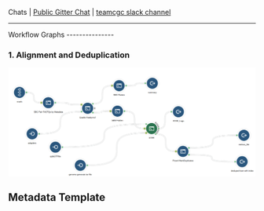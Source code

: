 
Chats | [Public Gitter Chat](https://gitter.im/cgrlab/cgrRNA) | [teamcgc slack channel](https://teamcgc.slack.com/messages/cgr_rna/)

<hr>
Workflow Graphs
---------------

### 1. Alignment and Deduplication

<a href="images/star_alignment_and_deduplication.png" target="_blank"> <img width="1200" border="0" align="center" src="images/star_alignment_and_deduplication.png"/> </a>

Metadata Template
-----------------
